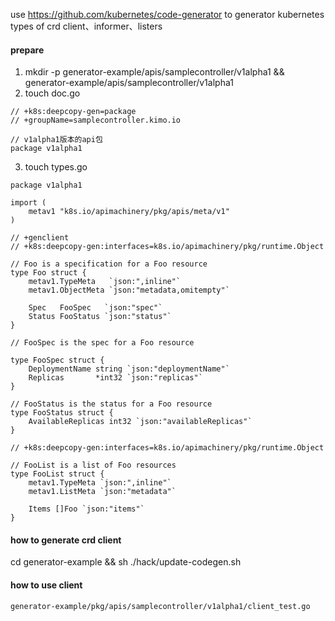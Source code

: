 use https://github.com/kubernetes/code-generator to generator kubernetes types of crd client、informer、listers

#### prepare
1. mkdir -p generator-example/apis/samplecontroller/v1alpha1 && generator-example/apis/samplecontroller/v1alpha1 
2. touch doc.go
```
// +k8s:deepcopy-gen=package
// +groupName=samplecontroller.kimo.io

// v1alpha1版本的api包
package v1alpha1
```
3. touch types.go
```
package v1alpha1

import (
	metav1 "k8s.io/apimachinery/pkg/apis/meta/v1"
)

// +genclient
// +k8s:deepcopy-gen:interfaces=k8s.io/apimachinery/pkg/runtime.Object

// Foo is a specification for a Foo resource
type Foo struct {
	metav1.TypeMeta   `json:",inline"`
	metav1.ObjectMeta `json:"metadata,omitempty"`

	Spec   FooSpec   `json:"spec"`
	Status FooStatus `json:"status"`
}

// FooSpec is the spec for a Foo resource

type FooSpec struct {
	DeploymentName string `json:"deploymentName"`
	Replicas       *int32 `json:"replicas"`
}

// FooStatus is the status for a Foo resource
type FooStatus struct {
	AvailableReplicas int32 `json:"availableReplicas"`
}

// +k8s:deepcopy-gen:interfaces=k8s.io/apimachinery/pkg/runtime.Object

// FooList is a list of Foo resources
type FooList struct {
	metav1.TypeMeta `json:",inline"`
	metav1.ListMeta `json:"metadata"`

	Items []Foo `json:"items"`
}
```

#### how to generate crd client
cd generator-example && sh ./hack/update-codegen.sh

#### how to use client
```
generator-example/pkg/apis/samplecontroller/v1alpha1/client_test.go
```